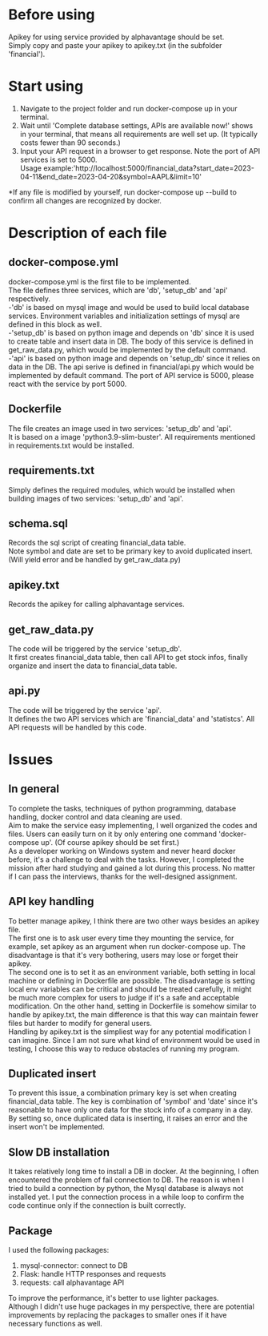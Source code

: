 # Before using
Apikey for using service provided by alphavantage should be set.  
Simply copy and paste your apikey to apikey.txt (in the subfolder 'financial').


# Start using
1. Navigate to the project folder and run docker-compose up in your terminal.
2. Wait until 'Complete database settings, APIs are available now!' shows in your terminal, that means all requirements are well set up. (It typically costs fewer than 90 seconds.)
3. Input your API request in a browser to get response. Note the port of API services is set to 5000.  
Usage example:'http://localhost:5000/financial_data?start_date=2023-04-11&end_date=2023-04-20&symbol=AAPL&limit=10'

*If any file is modified by yourself, run docker-compose up --build to confirm all changes are recognized by docker.


# Description of each file
## docker-compose.yml
docker-compose.yml is the first file to be implemented.  
The file defines three services, which are 'db', 'setup_db' and 'api' respectively.  
-'db' is based on mysql image and would be used to build local database services. Environment variables and initialization settings of mysql are defined in this block as well.  
-'setup_db' is based on python image and depends on 'db' since it is used to create table and insert data in DB. The body of this service is defined in get_raw_data.py, which would be implemented by the default command.  
-'api' is based on python image and depends on 'setup_db' since it relies on data in the DB. The api serive is defined in financial/api.py which would be implemented by default command. The port of API service is 5000, please react with the service by port 5000.


## Dockerfile
The file creates an image used in two services: 'setup_db' and 'api'.  
It is based on a image 'python3.9-slim-buster'. All requirements mentioned in requirements.txt would be installed.


## requirements.txt
Simply defines the required modules, which would be installed when building images of two services: 'setup_db' and 'api'.


## schema.sql
Records the sql script of creating financial_data table.  
Note symbol and date are set to be primary key to avoid duplicated insert. (Will yield error and be handled by get_raw_data.py)


## apikey.txt
Records the apikey for calling alphavantage services.


## get_raw_data.py
The code will be triggered by the service 'setup_db'.  
It first creates financial_data table, then call API to get stock infos, finally organize and insert the data to financial_data table.


## api.py
The code will be triggered by the service 'api'.  
It defines the two API services which are 'financial_data' and 'statistcs'. All API requests will be handled by this code.


# Issues


## In general
To complete the tasks, techniques of python programming, database handling, docker control and data cleaning are used.  
Aim to make the service easy implementing, I well organized the codes and files. Users can easily turn on it by only entering one command 'docker-compose up'. (Of course apikey should be set first.)  
As a developer working on Windows system and never heard docker before, it's a challenge to deal with the tasks. However, I completed the mission after hard studying and gained a lot during this process. No matter if I can pass the interviews, thanks for the well-designed assignment.


## API key handling
To better manage apikey, I think there are two other ways besides an apikey file.  
The first one is to ask user every time they mounting the service, for example, set apikey as an argument when run docker-compose up. The disadvantage is that it's very bothering, users may lose or forget their apikey.  
The second one is to set it as an environment variable, both setting in local machine or defining in Dockerfile are possible. The disadvantage is setting local env variables can be critical and should be treated carefully, it might be much more complex for users to judge if it's a safe and acceptable modification. On the other hand, setting in Dockerfile is somehow similar to handle by apikey.txt, the main difference is that this way can maintain fewer files but harder to modify for general users.  
Handling by apikey.txt is the simpliest way for any potential modification I can imagine. Since I am not sure what kind of environment would be used in testing, I choose this way to reduce obstacles of running my program. 


## Duplicated insert
To prevent this issue, a combination primary key is set when creating financial_data table. The key is combination of 'symbol' and 'date' since it's reasonable to have only one data for the stock info of a company in a day. By setting so, once duplicated data is inserting, it raises an error and the insert won't be implemented.


## Slow DB installation
It takes relatively long time to install a DB in docker. At the beginning, I often encountered the problem of fail connection to DB. The reason is when I tried to build a connection by python, the Mysql database is always not installed yet. I put the connection process in a while loop to confirm the code continue only if the connection is built correctly.


## Package
I used the following packages:  
1. mysql-connector: connect to DB
2. Flask: handle HTTP responses and requests
3. requests: call alphavantage API  

To improve the performance, it's better to use lighter packages.  
Although I didn't use huge packages in my perspective, there are potential improvements by replacing the packages to smaller ones if it have necessary functions as well.
